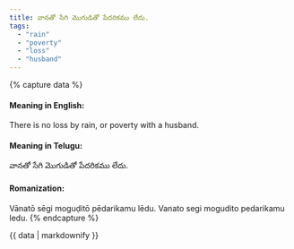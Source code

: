 ```yaml
---
title: వానతో సేగి మొగుడితో పేదరికము లేదు.
tags:
  - "rain"
  - "poverty"
  - "loss"
  - "husband"
---
```


{% capture data %}
#### Meaning in English:
There is no loss by rain, or poverty with a husband.

#### Meaning in Telugu:
వానతో సేగి మొగుడితో పేదరికము లేదు.

#### Romanization:
Vānatō sēgi moguḍitō pēdarikamu lēdu.
Vanato segi mogudito pedarikamu ledu.
{% endcapture %}

{{ data | markdownify }}

